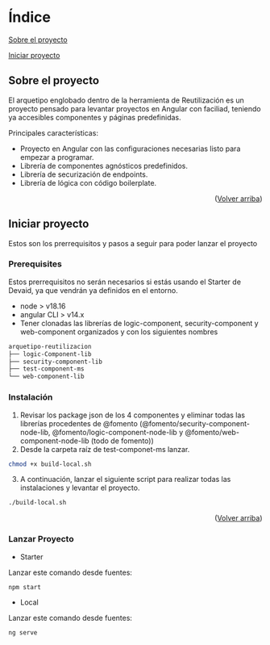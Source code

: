<a id="readme-top"></a>
# Índice
 <p><a href="#sobre-el-proyecto">Sobre el proyecto</a></p>
 <p><a href="#iniciar-proyecto">Iniciar proyecto</a></p>


<a id="sobre-el-proyecto"></a>
<!-- ABOUT THE PROJECT -->
## Sobre el proyecto

<!-- TODO Insertar captura del proyecto -->

El arquetipo englobado dentro de la herramienta de Reutilización es un proyecto pensado para levantar proyectos en Angular con faciliad, teniendo ya accesibles componentes y páginas predefinidas.

Principales características:
* Proyecto en Angular con las configuraciones necesarias listo para empezar a programar.
* Librería de componentes agnósticos predefinidos.
* Librería de securización de endpoints.
* Librería de lógica con código boilerplate.


<p align="right">(<a href="#readme-top">Volver arriba</a>)</p>

<a id="sobre-el-proyecto"></a>
<!-- GETTING STARTED -->
## Iniciar proyecto

Estos son los prerrequisitos y pasos a seguir para poder lanzar el proyecto

### Prerequisites
Estos prerrequisitos no serán necesarios si estás usando el Starter de Devaid, ya que vendrán ya definidos en el entorno.
* node > v18.16 
* angular CLI > v14.x
* Tener clonadas las librerías de logic-component, security-component y web-component organizados y con los siguientes nombres

```md
arquetipo-reutilizacion
├── logic-Component-lib
├── security-component-lib
├── test-component-ms
└── web-component-lib
```

### Instalación
1. Revisar los package json de los 4 componentes y eliminar todas las librerías procedentes de @fomento (@fomento/security-component-node-lib, @fomento/logic-component-node-lib y @fomento/web-component-node-lib (todo de fomento))
2. Desde la carpeta raíz de test-componet-ms lanzar.

```sh
chmod +x build-local.sh
```
3. A continuación, lanzar el siguiente script para realizar todas las instalaciones y levantar el proyecto.

```sh
./build-local.sh
```
<p align="right">(<a href="#readme-top">Volver arriba</a>)</p>


### Lanzar Proyecto

* Starter

Lanzar este comando desde fuentes:

```sh
npm start
```
* Local

Lanzar este comando desde fuentes:

```sh
ng serve
```

